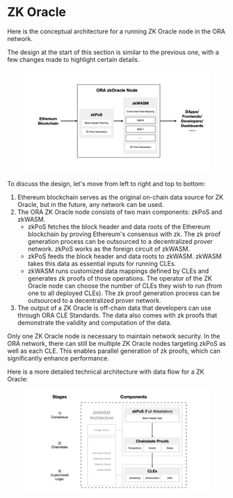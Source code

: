 # ZK Oracle

Here is the conceptual architecture for a running ZK Oracle node in the ORA network.

The design at the start of this section is similar to the previous one, with a few changes made to highlight certain details.

<figure><img src="../../.gitbook/assets/litepaper.001 (9).png" alt=""><figcaption></figcaption></figure>

To discuss the design, let's move from left to right and top to bottom:

1. Ethereum blockchain serves as the original on-chain data source for ZK Oracle, but in the future, any network can be used.
2. The ORA ZK Oracle node consists of two main components: zkPoS and zkWASM.
   * zkPoS fetches the block header and data roots of the Ethereum blockchain by proving Ethereum's consensus with zk. The zk proof generation process can be outsourced to a decentralized prover network. zkPoS works as the foreign circuit of zkWASM.
   * zkPoS feeds the block header and data roots to zkWASM. zkWASM takes this data as essential inputs for running CLEs.
   * zkWASM runs customized data mappings defined by CLEs and generates zk proofs of those operations. The operator of the ZK Oracle node can choose the number of CLEs they wish to run (from one to all deployed CLEs). The zk proof generation process can be outsourced to a decentralized prover network.
3. The output of a ZK Oracle is off-chain data that developers can use through ORA CLE Standards. The data also comes with zk proofs that demonstrate the validity and computation of the data.

Only one ZK Oracle node is necessary to maintain network security. In the ORA network, there can still be multiple ZK Oracle nodes targeting zkPoS as well as each CLE. This enables parallel generation of zk proofs, which can significantly enhance performance.

Here is a more detailed technical architecture with data flow for a ZK Oracle:

<figure><img src="../../.gitbook/assets/litepaper.001 (1).png" alt=""><figcaption></figcaption></figure>
